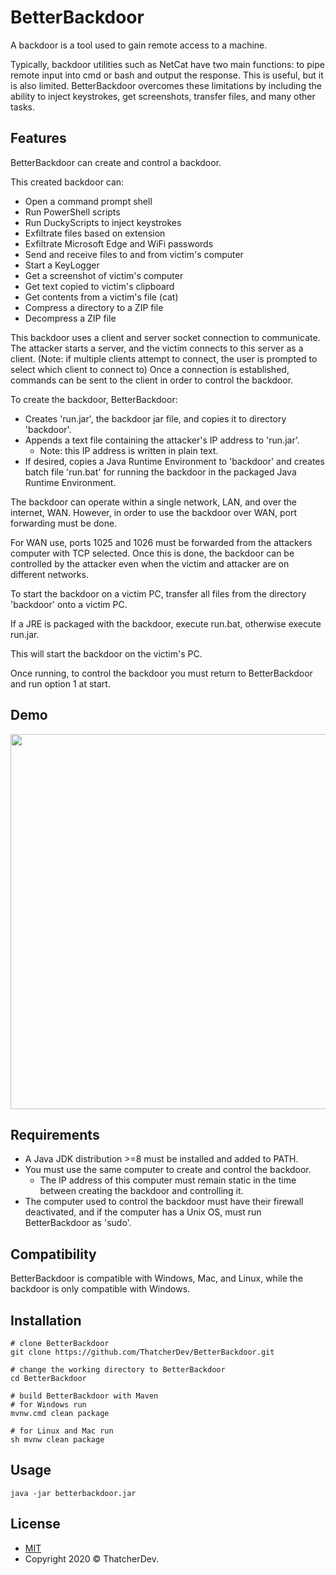 # BetterBackdoor
A backdoor is a tool used to gain remote access to a machine. 

Typically, backdoor utilities such as NetCat have two main functions: to pipe remote input into cmd or bash and output the response.
This is useful, but it is also limited.
BetterBackdoor overcomes these limitations by including the ability to inject keystrokes, get screenshots, transfer files, and many other tasks.

## Features
BetterBackdoor can create and control a backdoor.

This created backdoor can:
- Open a command prompt shell
- Run PowerShell scripts
- Run DuckyScripts to inject keystrokes
- Exfiltrate files based on extension
- Exfiltrate Microsoft Edge and WiFi passwords
- Send and receive files to and from victim's computer
- Start a KeyLogger
- Get a screenshot of victim's computer
- Get text copied to victim's clipboard
- Get contents from a victim's file (cat)
- Compress a directory to a ZIP file
- Decompress a ZIP file

This backdoor uses a client and server socket connection to communicate.
The attacker starts a server, and the victim connects to this server as a client.
(Note: if multiple clients attempt to connect, the user is prompted to select which client to connect to)
Once a connection is established, commands can be sent to the client in order to control the backdoor. 

To create the backdoor, BetterBackdoor:
- Creates 'run.jar', the backdoor jar file, and copies it to directory 'backdoor'.
- Appends a text file containing the attacker's IP address to 'run.jar'. 
  - Note: this IP address is written in plain text.
- If desired, copies a Java Runtime Environment to 'backdoor' and creates batch file 'run.bat' for running the backdoor in the packaged Java Runtime Environment.

The backdoor can operate within a single network, LAN, and over the internet, WAN. 
However, in order to use the backdoor over WAN, port forwarding must be done. 

For WAN use, ports 1025 and 1026 must be forwarded from the attackers computer with TCP selected. Once this is done, the backdoor can be controlled by the attacker even when the victim and attacker are on different networks.

To start the backdoor on a victim PC, transfer all files from the directory 'backdoor' onto a victim PC.

If a JRE is packaged with the backdoor, execute run.bat, otherwise execute run.jar. 

This will start the backdoor on the victim's PC.

Once running, to control the backdoor you must return to BetterBackdoor and run option 1 at start.

## Demo
<a href="https://asciinema.org/a/6K0SOY7W8u7ligNoP3s912kwY" target="_blank"><img src="https://asciinema.org/a/6K0SOY7W8u7ligNoP3s912kwY.svg" width="600"/></a>

## Requirements
- A Java JDK distribution >=8 must be installed and added to PATH.
- You must use the same computer to create and control the backdoor.
  - The IP address of this computer must remain static in the time between creating the backdoor and controlling it.
- The computer used to control the backdoor must have their firewall deactivated, and if the computer has a Unix OS, must run BetterBackdoor as 'sudo'.

## Compatibility
BetterBackdoor is compatible with Windows, Mac, and Linux, while the backdoor is only compatible with Windows.

## Installation
```
# clone BetterBackdoor
git clone https://github.com/ThatcherDev/BetterBackdoor.git

# change the working directory to BetterBackdoor
cd BetterBackdoor

# build BetterBackdoor with Maven
# for Windows run
mvnw.cmd clean package

# for Linux and Mac run
sh mvnw clean package
```

## Usage
```
java -jar betterbackdoor.jar
```

## License
- [MIT](https://choosealicense.com/licenses/mit/)
- Copyright 2020 © ThatcherDev.